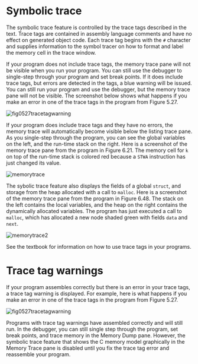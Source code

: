 # Symbolic trace

The symbolic trace feature is controlled by the trace tags described in the text.
Trace tags are contained in assembly language comments and have no effect on generated object code.
Each trace tag begins with the `#` character and supplies information to the symbol tracer on how to format and label the memory cell in the trace window.

If your program does not include trace tags, the memory trace pane will not be visible when you run your program.
You can still use the debugger to single-step through your program and set break points.
If it does include trace tags, but errors are detected in the tags, a blue warning will be issued.
You can still run your program and use the debugger, but the memory trace pane will not be visible.
The screenshot below shows what happens if you make an error in one of the trace tags in the program from Figure 5.27.

![fig0527tracetagwarning](qrc:/help-asm/images/fig0527tracetagwarning.png)

If your program does include trace tags and they have no errors, the memory trace will automatically become visible below the listing trace pane.
As you single-step through the program, you can see the global variables on the left, and the run-time stack on the right.
Here is a screenshot of the memory trace pane from the program in Figure 6.21.
The memory cell for `k` on top of the run-time stack is colored red because a `STWA` instruction has just changed its value.

![memorytrace](qrc:/help-asm/images/memorytrace.png)

The sybolic trace feature also displays the fields of a global `struct`, and storage from the heap allocated with a call to `malloc`.
Here is a screenshot of the memory trace pane from the program in Figure 6.48.
The stack on the left contains the local variables, and the heap on the right contains the dynamically allocated variables.
The program has just executed a call to `malloc`, which has allocated a new node shaded green with fields `data` and `next`.

![memorytrace2](qrc:/help-asm/images/memorytrace2.png)

See the textbook for information on how to use trace tags in your programs.


# Trace tag warnings

If your program assembles correctly but there is an error in your trace tags, a trace tag warning is displayed.
For example, here is what happens if you make an error in one of the trace tags in the program from Figure 5.27.

![fig0527tracetagwarning](qrc:/help-asm/images/fig0527tracetagwarning.png)

Programs with trace tag warnings have assembled correctly and will still run.
In the debugger, you can still single step through the program, set break points, and trace memory in the Memory Dump pane.
However, the symbolic trace feature that shows the C memory model graphically in the Memory Trace pane is disabled until you fix the trace tag error and reassemble your program.

